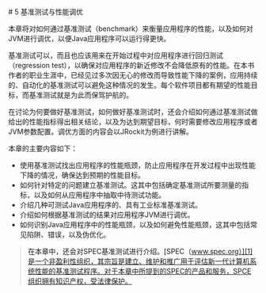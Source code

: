<a name="5" />
# 5 基准测试与性能调优

本章将对如何通过基准测试（benchmark）来衡量应用程序的性能，以及如何对JVM进行调优，以便Java应用程序可以运行得更快。

基准测试可以，而且也应该用来在开始过程中对应用程序进行回归测试（regression test），以确保对应用程序的新近修改不会降低原有的性能。在本书作者的职业生涯中，已经见过多次因无心的修改而导致性能下降的案例，应用持续的、自动化的基准测试可以避免这种情况的发生。每个软件项目都有期望的性能目标，而基准测试就是为此而保驾护航的。

在讨论为何要做好基准测试，如何做好基准测试时，还会介绍如何通过基准测试做给出的性能指标得出相关结论，以及为达到期望目标，何时需要修改应用程序或者JVM参数配置。调优方面的内容会以JRockit为例进行讲解。

本章的主要内容如下：

* 使用基准测试找出应用程序的性能瓶颈，防止应用程序在开发过程中出现性能下降的情况，确保达到预期的性能目标。
* 如何针对特定的问题建立基准测试。这其中包括确定基准测试所要测量的指标，以及如何从应用程序中抽取中待测试功能。
* 介绍几种可测试Java应用程序的、具有工业标准基准测试。
* 介绍如何根据基准测试的结果对应用程序JVM进行调优。
* 如何识别Java应用程序中的性能瓶颈，以及如何避免性能瓶颈，这其中包括常见陷阱、错误，以及伪优化。

>在本章中，还会对SPEC基准测试进行介绍。[SPEC（www.spec.org）][1]是一个非盈利性组织，其宗旨是建立、维护和推广用于评估新一代计算机系统性能的基准测试程序。对于本章中所提到的SPEC的产品和服务，SPCE组织拥有知识产权，受法律保护。





[1]:    http://www.spec.org